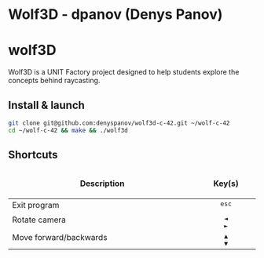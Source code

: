 # Wolf3D - dpanov (Denys Panov)

# wolf3D

Wolf3D is a UNIT Factory project designed to help students explore the concepts behind raycasting.

## Install & launch
```bash
git clone git@github.com:denyspanov/wolf3d-c-42.git ~/wolf-c-42
cd ~/wolf-c-42 && make && ./wolf3d
```
## Shortcuts

<table width="100%">
<thead>
<tr>
<td width="40%" height="60px" align="center" cellpadding="0">
<strong>Description</strong>
</td>
<td width="10%" align="center" cellpadding="0">
<span style="width:70px">&nbsp;</span><strong>Key(s)</strong><span style="width:50px">&nbsp;</span>
</td>
</tr>
</thead>
<tbody>
<tr>
<td valign="top" height="30px">Exit program</td>
<td valign="top" align="center"><kbd>&nbsp;esc&nbsp;</kbd></td>
</tr>
<tr>
<td valign="top" height="30px">Rotate camera</td>
<td valign="top" align="center"><kbd>&nbsp;◄&nbsp;</kbd><br /><kbd>&nbsp;►&nbsp;</kbd></td>
</tr>
<tr>
<td valign="top" height="30px">Move forward/backwards</td>
<td valign="top" align="center"><kbd>&nbsp;▲&nbsp;</kbd><br /><kbd>&nbsp;▼&nbsp;</kbd></td>
</tr>
</tbody>
</table>
